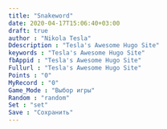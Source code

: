 ```yaml
---
title: "Snakeword"
date: 2020-04-17T15:06:40+03:00
draft: true
author : "Nikola Tesla"
Ddescription : "Tesla's Awesome Hugo Site"
keywords : "Tesla's Awesome Hugo Site"
fbAppid : "Tesla's Awesome Hugo Site"
Fullurl : "Tesla's Awesome Hugo Site"
Points : "0"
MyRecord : "0"
Game_Mode : "Выбор игры"
Random : "random"
Set : "set"
Save : "Сохранить"
---
```



